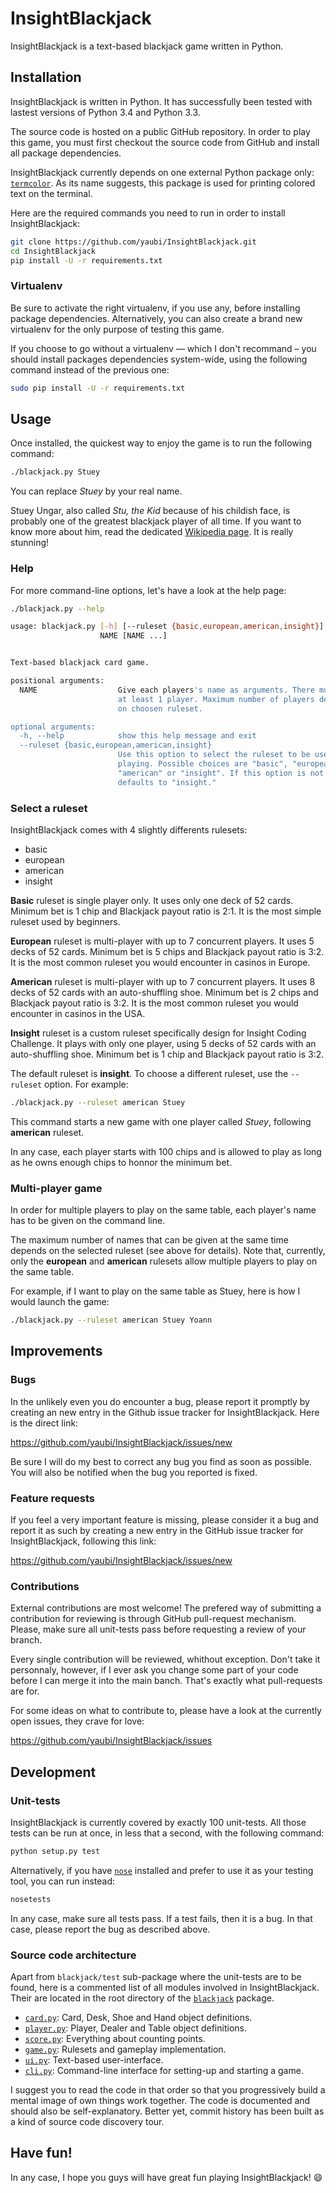 # InsightBlackjack

InsightBlackjack is a text-based blackjack game written in Python.

## Installation

InsightBlackjack is written in Python. It has successfully been tested with
lastest versions of Python 3.4 and Python 3.3.

The source code is hosted on a public GitHub repository. In order to play this
game, you must first checkout the source code from GitHub and install all
package dependencies.

InsightBlackjack currently depends on one external Python package only:
[`termcolor`](https://pypi.python.org/pypi/termcolor/). As its name suggests,
this package is used for printing colored text on the terminal.

Here are the required commands you need to run in order to install
InsightBlackjack:

```sh
git clone https://github.com/yaubi/InsightBlackjack.git
cd InsightBlackjack
pip install -U -r requirements.txt
```

### Virtualenv

Be sure to activate the right virtualenv, if you use any, before installing
package dependencies. Alternatively, you can also create a brand new virtualenv
for the only purpose of testing this game.

If you choose to go without a virtualenv — which I don't recommand – you should
install packages dependencies system-wide, using the following command instead
of the previous one:

```sh
sudo pip install -U -r requirements.txt
```

## Usage

Once installed, the quickest way to enjoy the game is to run the following
command:

```sh
./blackjack.py Stuey
```

You can replace *Stuey* by your real name.

Stuey Ungar, also called *Stu, the Kid* because of his childish face, is
probably one of the greatest blackjack player of all time. If you want to know
more about him, read the dedicated [Wikipedia
page](http://en.wikipedia.org/wiki/Stu_Ungar). It is really stunning!

### Help

For more command-line options, let's have a look at the help page:
```sh
./blackjack.py --help

usage: blackjack.py [-h] [--ruleset {basic,european,american,insight}]
                    NAME [NAME ...]


Text-based blackjack card game.

positional arguments:
  NAME                  Give each players's name as arguments. There must be
                        at least 1 player. Maximum number of players depends
                        on choosen ruleset.

optional arguments:
  -h, --help            show this help message and exit
  --ruleset {basic,european,american,insight}
                        Use this option to select the ruleset to be used while
                        playing. Possible choices are "basic", "european",
                        "american" or "insight". If this option is not set, it
                        defaults to "insight."
```

### Select a ruleset

InsightBlackjack comes with 4 slightly differents rulesets:

* basic
* european
* american
* insight

**Basic** ruleset is single player only. It uses only one deck of 52 cards.
Minimum bet is 1 chip and Blackjack payout ratio is 2:1. It is the most simple
ruleset used by beginners.

**European** ruleset is multi-player with up to 7 concurrent players. It uses
5 decks of 52 cards. Minimum bet is 5 chips and Blackjack payout ratio is 3:2.
It is the most common ruleset you would encounter in casinos in Europe.

**American** ruleset is multi-player with up to 7 concurrent players. It uses
8 decks of 52 cards with an auto-shuffling shoe. Minimum bet is 2 chips and
Blackjack payout ratio is 3:2. It is the most common ruleset you would
encounter in casinos in the USA.

**Insight** ruleset is a custom ruleset specifically design for Insight Coding
Challenge. It plays with only one player, using 5 decks of 52 cards with an
auto-shuffling shoe. Minimum bet is 1 chip and Blackjack payout ratio is 3:2.

The default ruleset is **insight**. To choose a different ruleset, use the
`--ruleset` option. For example:

```sh
./blackjack.py --ruleset american Stuey
```

This command starts a new game with one player called *Stuey*, following
**american** ruleset.

In any case, each player starts with 100 chips and is allowed to play as long
as he owns enough chips to honnor the minimum bet.

### Multi-player game

In order for multiple players to play on the same table, each player's name has
to be given on the command line.

The maximum number of names that can be given at the same time depends on the
selected ruleset (see above for details). Note that, currently, only the
**european** and **american** rulesets allow multiple players to play on the
same table.

For example, if I want to play on the same table as Stuey, here is how I would
launch the game:

```sh
./blackjack.py --ruleset american Stuey Yoann
```

## Improvements

### Bugs

In the unlikely even you do encounter a bug, please report it promptly
by creating an new entry in the Github issue tracker for InsightBlackjack. Here
is the direct link:

https://github.com/yaubi/InsightBlackjack/issues/new

Be sure I will do my best to correct any bug you find as soon as possible. You
will also be notified when the bug you reported is fixed.

### Feature requests

If you feel a very important feature is missing, please consider it a bug and
report it as such by creating a new entry in the GitHub issue tracker for
InsightBlackjack, following this link:

https://github.com/yaubi/InsightBlackjack/issues/new

### Contributions

External contributions are most welcome! The prefered way of submitting a
contribution for reviewing is through GitHub pull-request mechanism. Please,
make sure all unit-tests pass before requesting a review of your branch.

Every single contribution will be reviewed, whithout exception. Don't take it
personnaly, however, if I ever ask you change some part of your code before I
can merge it into the main banch. That's exactly what pull-requests are for.

For some ideas on what to contribute to, please have a look at the currently
open issues, they crave for love:

https://github.com/yaubi/InsightBlackjack/issues

## Development

### Unit-tests

InsightBlackjack is currently covered by exactly 100 unit-tests. All those
tests can be run at once, in less that a second, with the following command:

```sh
python setup.py test
```

Alternatively, if you have [`nose`](https://nose.readthedocs.org) installed and
prefer to use it as your testing tool, you can run instead:

```sh
nosetests
```

In any case, make sure all tests pass. If a test fails, then it is a bug.  In
that case, please report the bug as described above.

### Source code architecture

Apart from `blackjack/test` sub-package where the unit-tests are to be found,
here is a commented list of all modules involved in InsightBlackjack. Their are
located in the root directory of the
[`blackjack`](https://github.com/yaubi/InsightBlackjack/blob/master/blackjack/)
package.

* [`card.py`](https://github.com/yaubi/InsightBlackjack/blob/master/blackjack/card.py): Card, Desk, Shoe and Hand object definitions.
* [`player.py`](https://github.com/yaubi/InsightBlackjack/blob/master/blackjack/player.py): Player, Dealer and Table object definitions.
* [`score.py`](https://github.com/yaubi/InsightBlackjack/blob/master/blackjack/score.py): Everything about counting points.
* [`game.py`](https://github.com/yaubi/InsightBlackjack/blob/master/blackjack/game.py): Rulesets and gameplay implementation.
* [`ui.py`](https://github.com/yaubi/InsightBlackjack/blob/master/blackjack/ui.py): Text-based user-interface.
* [`cli.py`](https://github.com/yaubi/InsightBlackjack/blob/master/blackjack/cli.py): Command-line interface for setting-up and starting a game.

I suggest you to read the code in that order so that you progressively build a
mental image of own things work together. The code is documented and should
also be self-explanatory. Better yet, commit history has been built as a kind
of source code discovery tour.

## Have fun!

In any case, I hope you guys will have great fun playing InsightBlackjack!
:smile:

